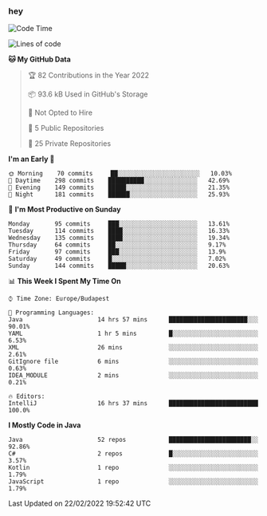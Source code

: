 ### hey

<!--START_SECTION:waka-->
![Code Time](http://img.shields.io/badge/Code%20Time-578%20hrs%205%20mins-blue)

![Lines of code](https://img.shields.io/badge/From%20Hello%20World%20I%27ve%20Written-445%20Thousand%20lines%20of%20code-blue)

**🐱 My GitHub Data** 

> 🏆 82 Contributions in the Year 2022
 > 
> 📦 93.6 kB Used in GitHub's Storage 
 > 
> 🚫 Not Opted to Hire
 > 
> 📜 5 Public Repositories 
 > 
> 🔑 25 Private Repositories  
 > 
**I'm an Early 🐤** 

```text
🌞 Morning    70 commits     ██░░░░░░░░░░░░░░░░░░░░░░░   10.03% 
🌆 Daytime    298 commits    ██████████░░░░░░░░░░░░░░░   42.69% 
🌃 Evening    149 commits    █████░░░░░░░░░░░░░░░░░░░░   21.35% 
🌙 Night      181 commits    ██████░░░░░░░░░░░░░░░░░░░   25.93%

```
📅 **I'm Most Productive on Sunday** 

```text
Monday       95 commits     ███░░░░░░░░░░░░░░░░░░░░░░   13.61% 
Tuesday      114 commits    ████░░░░░░░░░░░░░░░░░░░░░   16.33% 
Wednesday    135 commits    ████░░░░░░░░░░░░░░░░░░░░░   19.34% 
Thursday     64 commits     ██░░░░░░░░░░░░░░░░░░░░░░░   9.17% 
Friday       97 commits     ███░░░░░░░░░░░░░░░░░░░░░░   13.9% 
Saturday     49 commits     █░░░░░░░░░░░░░░░░░░░░░░░░   7.02% 
Sunday       144 commits    █████░░░░░░░░░░░░░░░░░░░░   20.63%

```


📊 **This Week I Spent My Time On** 

```text
⌚︎ Time Zone: Europe/Budapest

💬 Programming Languages: 
Java                     14 hrs 57 mins      ██████████████████████░░░   90.01% 
YAML                     1 hr 5 mins         █░░░░░░░░░░░░░░░░░░░░░░░░   6.53% 
XML                      26 mins             ░░░░░░░░░░░░░░░░░░░░░░░░░   2.61% 
GitIgnore file           6 mins              ░░░░░░░░░░░░░░░░░░░░░░░░░   0.63% 
IDEA_MODULE              2 mins              ░░░░░░░░░░░░░░░░░░░░░░░░░   0.21%

🔥 Editors: 
IntelliJ                 16 hrs 37 mins      █████████████████████████   100.0%

```

**I Mostly Code in Java** 

```text
Java                     52 repos            ███████████████████████░░   92.86% 
C#                       2 repos             █░░░░░░░░░░░░░░░░░░░░░░░░   3.57% 
Kotlin                   1 repo              ░░░░░░░░░░░░░░░░░░░░░░░░░   1.79% 
JavaScript               1 repo              ░░░░░░░░░░░░░░░░░░░░░░░░░   1.79%

```



 Last Updated on 22/02/2022 19:52:42 UTC
<!--END_SECTION:waka-->
